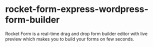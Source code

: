 # rocket-form-express-wordpress-form-builder
Rocket Form is a real-time drag and drop form builder editor with live preview which makes you to build your forms on few seconds.
